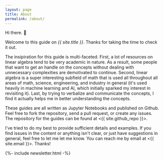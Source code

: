 ```yaml
---
layout: page
title: About
permalink: /about/
---
```


Hi there. 👋

Welcome to this guide on _{{ site.title }}_. Thanks for taking the time to check it out.

The insipiration for this guide is multi-faceted. First, a lot of resources on linear algebra tend to be very academic in nature. As a result, some people that
want to get an handle on the concepts without dealing with unnecessary complexities are demotivated to continue. Second, linear algebra is a super interesting
subfield of math that is used all throughout all areas of math, science, engineering, and industry in general (it's used heavily in machine learning and AI, which
initially sparked my interest in revisiting it). Last, by trying to verbalize and communicate the concepts, I find it actually helps me in better understanding the
concepts.

These guides are all written as Jupyter Notebooks and published on Github. Feel free to fork the repository, send a pull request, or create any issues. The repository
for the guides can be found at <{{ site.github_repo }}>.

I've tried to do my best to provide sufficient details and examples. If you find issues in the content or anything isn't clear, or just have suggestions in general,
feel free to let me let me know. You can reach me by email at <{{ site.email }}>. Thanks!

{%- include newsletter.html -%}

